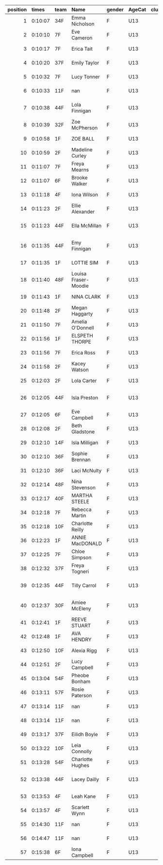 |   position | times   | team   | Name                 | gender   | AgeCat   |   clubnumber | Club name                  | Website                               |
|-----------:|:--------|:-------|:---------------------|:---------|:---------|-------------:|:---------------------------|:--------------------------------------|
|          1 | 0:10:07 | 34F    | Emma Nicholson       | F        | U13      |           34 | Kilbarchan AAC             | https://kilbarchanaac.org.uk/         |
|          2 | 0:10:10 | 7F     | Eve Cameron          | F        | U13      |            7 | Giffnock North AC          | https://www.giffnocknorth.co.uk/      |
|          3 | 0:10:17 | 7F     | Erica Tait           | F        | U13      |            7 | Giffnock North AC          | https://www.giffnocknorth.co.uk/      |
|          4 | 0:10:20 | 37F    | Emily Taylor         | F        | U13      |           37 | Law & District AAC         | http://www.lawaac.co.uk/              |
|          5 | 0:10:32 | 7F     | Lucy Tonner          | F        | U13      |            7 | Giffnock North AC          | https://www.giffnocknorth.co.uk/      |
|          6 | 0:10:33 | 11F    | nan                  | F        | U13      |           11 | Airdrie Harriers           | http://airdrieharriers.org/           |
|          7 | 0:10:38 | 44F    | Lola Finnigan        | F        | U13      |           44 | North Ayrshire AAC         | https://naathletics.co.uk/            |
|          8 | 0:10:39 | 32F    | Zoe McPherson        | F        | U13      |           32 | Helensburgh AAC            | https://www.helensburghaac.com/       |
|          9 | 0:10:58 | 1F     | ZOE BALL             | F        | U13      |            1 | East Kilbride AC           | http://www.ekac.org.uk/               |
|         10 | 0:10:59 | 2F     | Madeline Curley      | F        | U13      |            2 | Kilmarnock H&AC            | http://www.kilmarnockharriers.com/    |
|         11 | 0:11:07 | 7F     | Freya Mearns         | F        | U13      |            7 | Giffnock North AC          | https://www.giffnocknorth.co.uk/      |
|         12 | 0:11:07 | 6F     | Brooke Walker        | F        | U13      |            6 | Cambuslang Harriers        | https://cambuslangharriers.org/       |
|         13 | 0:11:18 | 4F     | Iona Wilson          | F        | U13      |            4 | Inverclyde AC              | https://www.inverclydeac.org/         |
|         14 | 0:11:23 | 2F     | Ellie Alexander      | F        | U13      |            2 | Kilmarnock H&AC            | http://www.kilmarnockharriers.com/    |
|         15 | 0:11:23 | 44F    | Ella McMillan        | F        | U13      |           44 | North Ayrshire AAC         | https://naathletics.co.uk/            |
|         16 | 0:11:35 | 44F    | Emy Finnigan         | F        | U13      |           44 | North Ayrshire AAC         | https://naathletics.co.uk/            |
|         17 | 0:11:35 | 1F     | LOTTIE SIM           | F        | U13      |            1 | East Kilbride AC           | http://www.ekac.org.uk/               |
|         18 | 0:11:40 | 48F    | Louisa Fraser-Moodie | F        | U13      |           48 | Springburn Harriers        | https://www.springburnharriers.co.uk/ |
|         19 | 0:11:43 | 1F     | NINA CLARK           | F        | U13      |            1 | East Kilbride AC           | http://www.ekac.org.uk/               |
|         20 | 0:11:48 | 2F     | Megan Haggarty       | F        | U13      |            2 | Kilmarnock H&AC            | http://www.kilmarnockharriers.com/    |
|         21 | 0:11:50 | 7F     | Amelia O'Donnell     | F        | U13      |            7 | Giffnock North AC          | https://www.giffnocknorth.co.uk/      |
|         22 | 0:11:56 | 1F     | ELSPETH THORPE       | F        | U13      |            1 | East Kilbride AC           | http://www.ekac.org.uk/               |
|         23 | 0:11:56 | 7F     | Erica Ross           | F        | U13      |            7 | Giffnock North AC          | https://www.giffnocknorth.co.uk/      |
|         24 | 0:11:58 | 2F     | Kacey Watson         | F        | U13      |            2 | Kilmarnock H&AC            | http://www.kilmarnockharriers.com/    |
|         25 | 0:12:03 | 2F     | Lola Carter          | F        | U13      |            2 | Kilmarnock H&AC            | http://www.kilmarnockharriers.com/    |
|         26 | 0:12:05 | 44F    | Isla Preston         | F        | U13      |           44 | North Ayrshire AAC         | https://naathletics.co.uk/            |
|         27 | 0:12:05 | 6F     | Eve Campbell         | F        | U13      |            6 | Cambuslang Harriers        | https://cambuslangharriers.org/       |
|         28 | 0:12:08 | 2F     | Beth Gladstone       | F        | U13      |            2 | Kilmarnock H&AC            | http://www.kilmarnockharriers.com/    |
|         29 | 0:12:10 | 14F    | Isla Milligan        | F        | U13      |           14 | Ayr Seaforth AC            | https://www.ayrseaforth.co.uk/        |
|         30 | 0:12:10 | 36F    | Sophie Brennan       | F        | U13      |           36 | Larkhall YMCA              | https://www.larkhallymcaharriers.org  |
|         31 | 0:12:10 | 36F    | Laci McNulty         | F        | U13      |           36 | Larkhall YMCA              | https://www.larkhallymcaharriers.org  |
|         32 | 0:12:14 | 48F    | Nina Stevenson       | F        | U13      |           48 | Springburn Harriers        | https://www.springburnharriers.co.uk/ |
|         33 | 0:12:17 | 40F    | MARTHA STEELE        | F        | U13      |           40 | Motherwell AC              | https://motherwellac.com/             |
|         34 | 0:12:18 | 7F     | Rebecca Martin       | F        | U13      |            7 | Giffnock North AC          | https://www.giffnocknorth.co.uk/      |
|         35 | 0:12:18 | 10F    | Charlotte Reilly     | F        | U13      |           10 | Shettleston Harriers       | http://shettlestonharriers.org.uk/    |
|         36 | 0:12:23 | 1F     | ANNIE MacDONALD      | F        | U13      |            1 | East Kilbride AC           | http://www.ekac.org.uk/               |
|         37 | 0:12:25 | 7F     | Chloe Simpson        | F        | U13      |            7 | Giffnock North AC          | https://www.giffnocknorth.co.uk/      |
|         38 | 0:12:32 | 37F    | Freya Togneri        | F        | U13      |           37 | Law & District AAC         | http://www.lawaac.co.uk/              |
|         39 | 0:12:35 | 44F    | Tilly Carrol         | F        | U13      |           44 | North Ayrshire AAC         | https://naathletics.co.uk/            |
|         40 | 0:12:37 | 30F    | Amiee McEleny        | F        | U13      |           30 | Greenock Glenpark Harriers | https://greenockglenparkharriers.com/ |
|         41 | 0:12:41 | 1F     | REEVE STUART         | F        | U13      |            1 | East Kilbride AC           | http://www.ekac.org.uk/               |
|         42 | 0:12:48 | 1F     | AVA HENDRY           | F        | U13      |            1 | East Kilbride AC           | http://www.ekac.org.uk/               |
|         43 | 0:12:50 | 10F    | Alexia Rigg          | F        | U13      |           10 | Shettleston Harriers       | http://shettlestonharriers.org.uk/    |
|         44 | 0:12:51 | 2F     | Lucy Campbell        | F        | U13      |            2 | Kilmarnock H&AC            | http://www.kilmarnockharriers.com/    |
|         45 | 0:13:04 | 54F    | Pheobe Bonham        | F        | U13      |           54 | VP-Glasgow                 | https://www.vp-glasgow.com            |
|         46 | 0:13:11 | 57F    | Rosie Paterson       | F        | U13      |           57 | Whitemoss AAC              | https://whitemossaac.co.uk/           |
|         47 | 0:13:14 | 11F    | nan                  | F        | U13      |           11 | Airdrie Harriers           | http://airdrieharriers.org/           |
|         48 | 0:13:14 | 11F    | nan                  | F        | U13      |           11 | Airdrie Harriers           | http://airdrieharriers.org/           |
|         49 | 0:13:17 | 37F    | Eilidh Boyle         | F        | U13      |           37 | Law & District AAC         | http://www.lawaac.co.uk/              |
|         50 | 0:13:22 | 10F    | Leia Connolly        | F        | U13      |           10 | Shettleston Harriers       | http://shettlestonharriers.org.uk/    |
|         51 | 0:13:28 | 54F    | Charlotte Hughes     | F        | U13      |           54 | VP-Glasgow                 | https://www.vp-glasgow.com            |
|         52 | 0:13:38 | 44F    | Lacey Dailly         | F        | U13      |           44 | North Ayrshire AAC         | https://naathletics.co.uk/            |
|         53 | 0:13:53 | 4F     | Leah Kane            | F        | U13      |            4 | Inverclyde AC              | https://www.inverclydeac.org/         |
|         54 | 0:13:57 | 4F     | Scarlett Wynn        | F        | U13      |            4 | Inverclyde AC              | https://www.inverclydeac.org/         |
|         55 | 0:14:30 | 11F    | nan                  | F        | U13      |           11 | Airdrie Harriers           | http://airdrieharriers.org/           |
|         56 | 0:14:47 | 11F    | nan                  | F        | U13      |           11 | Airdrie Harriers           | http://airdrieharriers.org/           |
|         57 | 0:15:38 | 6F     | Iona Campbell        | F        | U13      |            6 | Cambuslang Harriers        | https://cambuslangharriers.org/       |